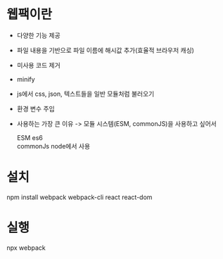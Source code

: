 # 웹팩이란

- 다양한 기능 제공
- 파일 내용을 기반으로 파일 이름에 해시값 추가(효율적 브라우저 캐싱)
- 미사용 코드 제거
- minify
- js에서 css, json, 텍스트들을 일반 모듈처럼 불러오기
- 환경 변수 주입
- 사용하는 가장 큰 이유 -> 모듈 시스템(ESM, commonJS)을 사용하고 싶어서

  ESM es6  
  commonJs node에서 사용

# 설치

npm install webpack webpack-cli react react-dom

# 실행

npx webpack
